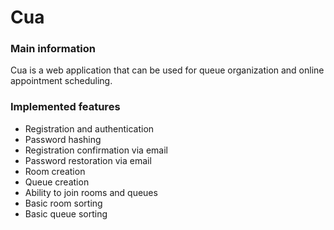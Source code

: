 # Cua #

### Main information ###

Cua is a web application that can be used for queue organization and online appointment scheduling.

### Implemented features ###

- Registration and authentication
- Password hashing
- Registration confirmation via email
- Password restoration via email
- Room creation
- Queue creation
- Ability to join rooms and queues
- Basic room sorting
- Basic queue sorting